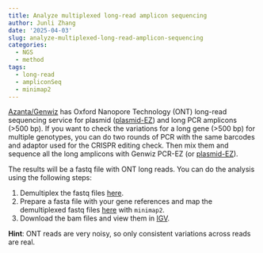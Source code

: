 ```yaml
---
title: Analyze multiplexed long-read amplicon sequencing
author: Junli Zhang
date: '2025-04-03'
slug: analyze-multiplexed-long-read-amplicon-sequencing
categories:
  - NGS
  - method
tags:
  - long-read
  - ampliconSeq
  - minimap2
---
```


[Azanta/Genwiz](https://www.genewiz.com/) has Oxford Nanopore Technology (ONT) long-read sequencing service for plasmid ([plasmid-EZ](https://www.genewiz.com/public/services/next-generation-sequencing/whole-plasmid-sequencing-plasmid-ez)) and long PCR amplicons (>500 bp). If you want to check the variations for a long gene (>500 bp) for multiple genotypes, you can do two rounds of PCR with the same barcodes and adaptor used for the CRISPR editing check. Then mix them and sequence all the long amplicons with Genwiz PCR-EZ (or [plasmid-EZ](https://www.genewiz.com/public/services/next-generation-sequencing/whole-plasmid-sequencing-plasmid-ez)).

The results will be a fastq file with ONT long reads. You can do the analysis using the following steps:

1. Demultiplex the fastq files [here](/apps/demultiplex-reads-with-barcodes-on-both-ends/).
2. Prepare a fasta file with your gene references and map the demultiplexed fastq files [here](/apps/map-long-reads-with-minimap2/) with `minimap2`.
3. Download the bam files and view them in [IGV](https://igv.org/). 

**Hint**: ONT reads are very noisy, so only consistent variations across reads are real.